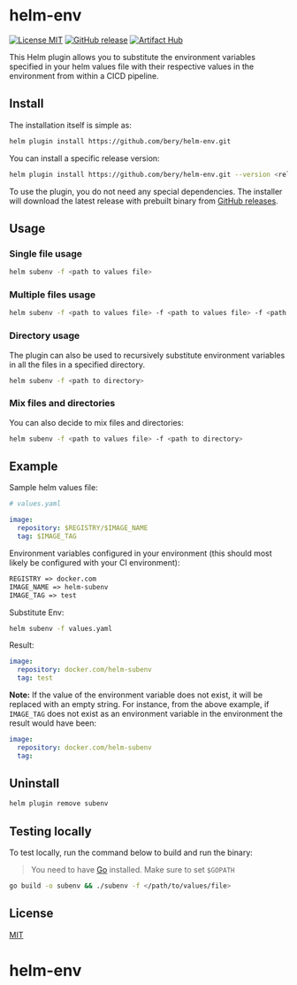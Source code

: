 # helm-env
[![License MIT](https://img.shields.io/badge/license-MIT-blue.svg?style=flat)](LICENSE)
[![GitHub release](https://img.shields.io/github/v/release/bery/helm-env.svg)](https://github.com/bery/helm-env/releases)
[![Artifact Hub](https://img.shields.io/endpoint?url=https://artifacthub.io/badge/repository/helm-subenv)](https://artifacthub.io/packages/search?repo=helm-subenv)

This Helm plugin allows you to substitute the environment variables specified in your helm values file with their respective values in the environment from within a CICD pipeline.

## Install

The installation itself is simple as:

```bash
helm plugin install https://github.com/bery/helm-env.git
```
You can install a specific release version:
```bash
helm plugin install https://github.com/bery/helm-env.git --version <release version>
```

To use the plugin, you do not need any special dependencies. The installer will download the latest release with prebuilt binary from [GitHub releases](https://github.com/bery/helm-env/releases).

## Usage

### Single file usage
```bash
helm subenv -f <path to values file>
```

### Multiple files usage
```bash
helm subenv -f <path to values file> -f <path to values file> -f <path to values file>
```

### Directory usage
The plugin can also be used to recursively substitute environment variables in all the files in a specified directory.
```bash
helm subenv -f <path to directory>
```

### Mix files and directories
You can also decide to mix files and directories:
```bash
helm subenv -f <path to values file> -f <path to directory>
```

## Example
Sample helm values file:
```yaml
# values.yaml

image:
  repository: $REGISTRY/$IMAGE_NAME
  tag: $IMAGE_TAG
```
Environment variables configured in your environment (this should most likely be configured with your CI environment): 
```txt
REGISTRY => docker.com
IMAGE_NAME => helm-subenv
IMAGE_TAG => test
```
Substitute Env:
```bash
helm subenv -f values.yaml
```
Result: 
```yaml
image:
  repository: docker.com/helm-subenv
  tag: test
```
**Note:** If the value of the environment variable does not exist, it will be replaced with an empty string. For instance, from the above example, if `IMAGE_TAG` does not exist as an environment variable in the environment the result would have been: 

```yaml
image:
  repository: docker.com/helm-subenv
  tag:
```

## Uninstall
```bash
helm plugin remove subenv
```

## Testing locally
To test locally, run the command below to build and run the binary: 
> You need to have [Go](https://go.dev/) installed. Make sure to set `$GOPATH`
```bash
go build -o subenv && ./subenv -f </path/to/values/file>
```
## License

[MIT](LICENSE)
# helm-env

